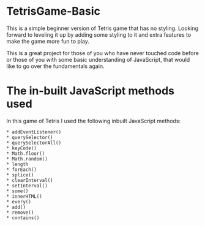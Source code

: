 # TetrisGame-Basic
This is a simple beginner version of Tetris game that has no styling. Looking forward to leveling it up by adding some styling to it and extra features to make the game more fun to play.

This is a great project for those of you who have never touched code before or those of you with some basic understanding of JavaScript, that would like to go over the fundamentals again.

# The in-built JavaScript methods used
In this game of Tetris I used the following inbuilt JavaScript methods:

	* addEventListener()
	* querySelector()
	* querySelectorAll()
	* keyCode()
	* Math.floor()
	* Math.random()
	* length
	* forEach()
	* splice()
	* clearInterval()
	* setInterval()
	* some()
	* innerHTML()
	* every()
	* add()
	* remove()
	* contains()
